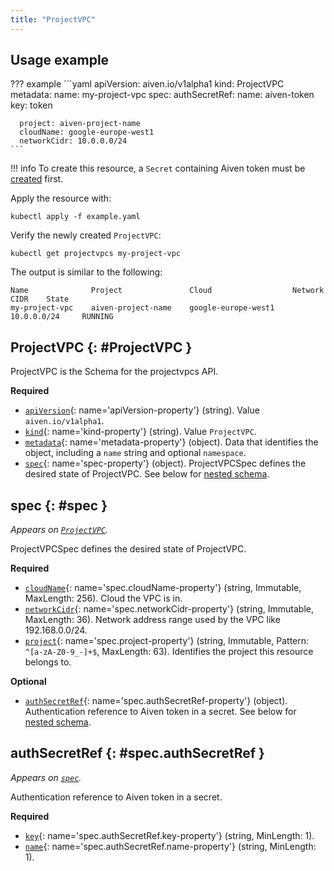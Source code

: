 ```yaml
---
title: "ProjectVPC"
---
```


## Usage example

??? example 
    ```yaml
    apiVersion: aiven.io/v1alpha1
    kind: ProjectVPC
    metadata:
      name: my-project-vpc
    spec:
      authSecretRef:
        name: aiven-token
        key: token
    
      project: aiven-project-name
      cloudName: google-europe-west1
      networkCidr: 10.0.0.0/24
    ```

!!! info
	To create this resource, a `Secret` containing Aiven token must be [created](/aiven-operator/authentication.html) first.

Apply the resource with:

```shell
kubectl apply -f example.yaml
```

Verify the newly created `ProjectVPC`:

```shell
kubectl get projectvpcs my-project-vpc
```

The output is similar to the following:
```shell
Name              Project               Cloud                  Network CIDR    State      
my-project-vpc    aiven-project-name    google-europe-west1    10.0.0.0/24     RUNNING    
```

## ProjectVPC {: #ProjectVPC }

ProjectVPC is the Schema for the projectvpcs API.

**Required**

- [`apiVersion`](#apiVersion-property){: name='apiVersion-property'} (string). Value `aiven.io/v1alpha1`.
- [`kind`](#kind-property){: name='kind-property'} (string). Value `ProjectVPC`.
- [`metadata`](#metadata-property){: name='metadata-property'} (object). Data that identifies the object, including a `name` string and optional `namespace`.
- [`spec`](#spec-property){: name='spec-property'} (object). ProjectVPCSpec defines the desired state of ProjectVPC. See below for [nested schema](#spec).

## spec {: #spec }

_Appears on [`ProjectVPC`](#ProjectVPC)._

ProjectVPCSpec defines the desired state of ProjectVPC.

**Required**

- [`cloudName`](#spec.cloudName-property){: name='spec.cloudName-property'} (string, Immutable, MaxLength: 256). Cloud the VPC is in.
- [`networkCidr`](#spec.networkCidr-property){: name='spec.networkCidr-property'} (string, Immutable, MaxLength: 36). Network address range used by the VPC like 192.168.0.0/24.
- [`project`](#spec.project-property){: name='spec.project-property'} (string, Immutable, Pattern: `^[a-zA-Z0-9_-]+$`, MaxLength: 63). Identifies the project this resource belongs to.

**Optional**

- [`authSecretRef`](#spec.authSecretRef-property){: name='spec.authSecretRef-property'} (object). Authentication reference to Aiven token in a secret. See below for [nested schema](#spec.authSecretRef).

## authSecretRef {: #spec.authSecretRef }

_Appears on [`spec`](#spec)._

Authentication reference to Aiven token in a secret.

**Required**

- [`key`](#spec.authSecretRef.key-property){: name='spec.authSecretRef.key-property'} (string, MinLength: 1).
- [`name`](#spec.authSecretRef.name-property){: name='spec.authSecretRef.name-property'} (string, MinLength: 1).
